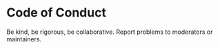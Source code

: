 # Code of Conduct
Be kind, be rigorous, be collaborative. Report problems to moderators or maintainers.
